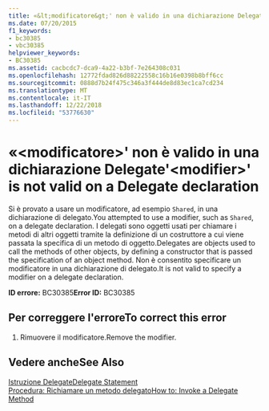 ```yaml
---
title: «&lt;modificatore&gt;' non è valido in una dichiarazione Delegate
ms.date: 07/20/2015
f1_keywords:
- bc30385
- vbc30385
helpviewer_keywords:
- BC30385
ms.assetid: cacbcdc7-dca9-4a22-b3bf-7e264308c031
ms.openlocfilehash: 12772fdad826d88222558c16b16e0398b8bff6cc
ms.sourcegitcommit: 0888d7b24f475c346a3f444de8d83ec1ca7cd234
ms.translationtype: MT
ms.contentlocale: it-IT
ms.lasthandoff: 12/22/2018
ms.locfileid: "53776630"
---
```

# <a name="ltmodifiergt-is-not-valid-on-a-delegate-declaration"></a><span data-ttu-id="ba21b-102">«&lt;modificatore&gt;' non è valido in una dichiarazione Delegate</span><span class="sxs-lookup"><span data-stu-id="ba21b-102">'&lt;modifier&gt;' is not valid on a Delegate declaration</span></span>
<span data-ttu-id="ba21b-103">Si è provato a usare un modificatore, ad esempio `Shared`, in una dichiarazione di delegato.</span><span class="sxs-lookup"><span data-stu-id="ba21b-103">You attempted to use a modifier, such as `Shared`, on a delegate declaration.</span></span> <span data-ttu-id="ba21b-104">I delegati sono oggetti usati per chiamare i metodi di altri oggetti tramite la definizione di un costruttore a cui viene passata la specifica di un metodo di oggetto.</span><span class="sxs-lookup"><span data-stu-id="ba21b-104">Delegates are objects used to call the methods of other objects, by defining a constructor that is passed the specification of an object method.</span></span> <span data-ttu-id="ba21b-105">Non è consentito specificare un modificatore in una dichiarazione di delegato.</span><span class="sxs-lookup"><span data-stu-id="ba21b-105">It is not valid to specify a modifier on a delegate declaration.</span></span>  
  
 <span data-ttu-id="ba21b-106">**ID errore:** BC30385</span><span class="sxs-lookup"><span data-stu-id="ba21b-106">**Error ID:** BC30385</span></span>  
  
## <a name="to-correct-this-error"></a><span data-ttu-id="ba21b-107">Per correggere l'errore</span><span class="sxs-lookup"><span data-stu-id="ba21b-107">To correct this error</span></span>  
  
1.  <span data-ttu-id="ba21b-108">Rimuovere il modificatore.</span><span class="sxs-lookup"><span data-stu-id="ba21b-108">Remove the modifier.</span></span>  
  
## <a name="see-also"></a><span data-ttu-id="ba21b-109">Vedere anche</span><span class="sxs-lookup"><span data-stu-id="ba21b-109">See Also</span></span>  
 [<span data-ttu-id="ba21b-110">Istruzione Delegate</span><span class="sxs-lookup"><span data-stu-id="ba21b-110">Delegate Statement</span></span>](../../visual-basic/language-reference/statements/delegate-statement.md)  
 [<span data-ttu-id="ba21b-111">Procedura: Richiamare un metodo delegato</span><span class="sxs-lookup"><span data-stu-id="ba21b-111">How to: Invoke a Delegate Method</span></span>](../../visual-basic/programming-guide/language-features/delegates/how-to-invoke-a-delegate-method.md)
